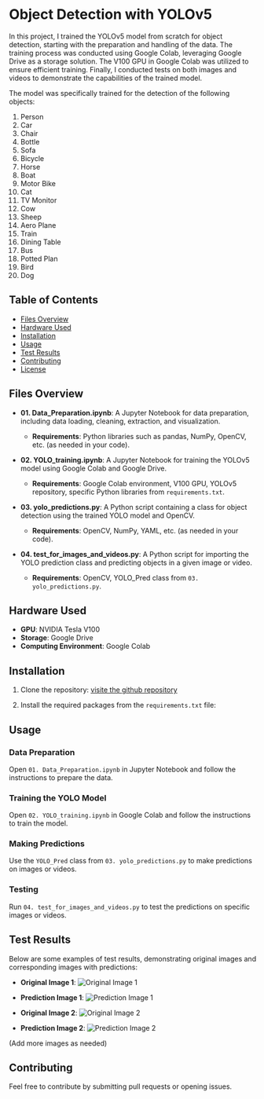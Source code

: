 # Object Detection with YOLOv5

In this project, I trained the YOLOv5 model from scratch for object detection, starting with the preparation and handling of the data. The training process was conducted using Google Colab, leveraging Google Drive as a storage solution. The V100 GPU in Google Colab was utilized to ensure efficient training. Finally, I conducted tests on both images and videos to demonstrate the capabilities of the trained model.

The model was specifically trained for the detection of the following objects:

01. Person
02. Car
03. Chair
04. Bottle
05. Sofa
06. Bicycle
07. Horse
08. Boat
09. Motor Bike
10. Cat
11. TV Monitor
12. Cow
13. Sheep
14. Aero Plane
15. Train
16. Dining Table
17. Bus
18. Potted Plan
19. Bird
20. Dog

## Table of Contents

- [Files Overview](#files-overview)
- [Hardware Used](#hardware-used)
- [Installation](#installation)
- [Usage](#usage)
- [Test Results](#test-results)
- [Contributing](#contributing)
- [License](#license)

## Files Overview

- **01. Data_Preparation.ipynb**: A Jupyter Notebook for data preparation, including data loading, cleaning, extraction, and visualization.
  - **Requirements**: Python libraries such as pandas, NumPy, OpenCV, etc. (as needed in your code).

- **02. YOLO_training.ipynb**: A Jupyter Notebook for training the YOLOv5 model using Google Colab and Google Drive.
  - **Requirements**: Google Colab environment, V100 GPU, YOLOv5 repository, specific Python libraries from `requirements.txt`.

- **03. yolo_predictions.py**: A Python script containing a class for object detection using the trained YOLO model and OpenCV.
  - **Requirements**: OpenCV, NumPy, YAML, etc. (as needed in your code).

- **04. test_for_images_and_videos.py**: A Python script for importing the YOLO prediction class and predicting objects in a given image or video.
  - **Requirements**: OpenCV, YOLO_Pred class from `03. yolo_predictions.py`.

## Hardware Used

- **GPU**: NVIDIA Tesla V100
- **Storage**: Google Drive
- **Computing Environment**: Google Colab

## Installation

1. Clone the repository: [visite the github repository](https://github.com/ultralytics/yolov5)

2. Install the required packages from the `requirements.txt` file:


## Usage

### Data Preparation

Open `01. Data_Preparation.ipynb` in Jupyter Notebook and follow the instructions to prepare the data.

### Training the YOLO Model

Open `02. YOLO_training.ipynb` in Google Colab and follow the instructions to train the model.

### Making Predictions

Use the `YOLO_Pred` class from `03. yolo_predictions.py` to make predictions on images or videos.

### Testing

Run `04. test_for_images_and_videos.py` to test the predictions on specific images or videos.

## Test Results

Below are some examples of test results, demonstrating original images and corresponding images with predictions:

- **Original Image 1**: ![Original Image 1](path/to/original_image1.png)
- **Prediction Image 1**: ![Prediction Image 1](path/to/prediction_image1.png)

- **Original Image 2**: ![Original Image 2](path/to/original_image2.png)
- **Prediction Image 2**: ![Prediction Image 2](path/to/prediction_image2.png)

(Add more images as needed)

## Contributing

Feel free to contribute by submitting pull requests or opening issues.

